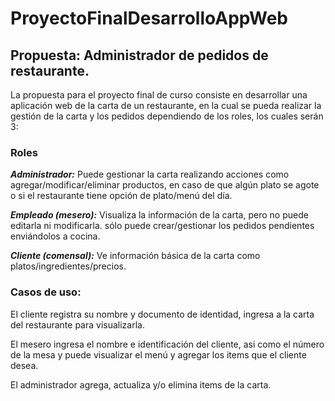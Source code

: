 # ProyectoFinalDesarrolloAppWeb

## Propuesta: Administrador de pedidos de restaurante.

La propuesta para el proyecto final de curso consiste en desarrollar una aplicación web de la carta de un restaurante, en la cual se pueda realizar la gestión de la carta y los pedidos dependiendo de los roles, los cuales serán 3:

### Roles
**_Administrador:_** Puede gestionar la carta realizando acciones como agregar/modificar/eliminar productos, en caso de que algún plato se agote o si el restaurante tiene opción de plato/menú del día.

**_Empleado (mesero):_** Visualiza la información de la carta, pero no puede editarla ni modificarla. sólo puede crear/gestionar los pedidos pendientes enviándolos a cocina.

**_Cliente (comensal):_** Ve información básica de la carta como platos/ingredientes/precios.

### Casos de uso:

El cliente registra su nombre y documento de identidad, ingresa a la carta del restaurante para visualizarla.

El mesero ingresa el nombre e identificación del cliente, asi como el número de la mesa y puede visualizar el menú y agregar los items que el cliente desea.

El administrador agrega, actualiza y/o elimina items de la carta.
